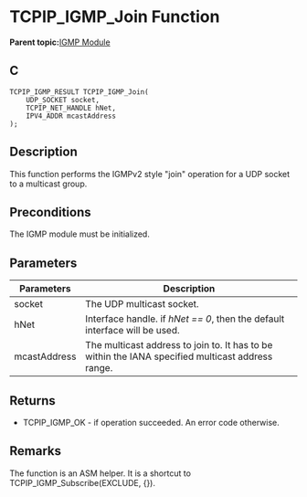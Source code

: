 # TCPIP\_IGMP\_Join Function

**Parent topic:**[IGMP Module](GUID-DCB13BC6-B7A2-45CA-89E7-9474EAF05EFB.md)

## C

```
TCPIP_IGMP_RESULT TCPIP_IGMP_Join(
    UDP_SOCKET socket, 
    TCPIP_NET_HANDLE hNet, 
    IPV4_ADDR mcastAddress
);
```

## Description

This function performs the IGMPv2 style "join" operation for a UDP socket to a multicast group.

## Preconditions

The IGMP module must be initialized.

## Parameters

|Parameters|Description|
|----------|-----------|
|socket|The UDP multicast socket.|
|hNet|Interface handle. if *hNet == 0*, then the default interface will be used.|
|mcastAddress|The multicast address to join to. It has to be within the IANA specified multicast address range.|

## Returns

-   TCPIP\_IGMP\_OK - if operation succeeded. An error code otherwise.


## Remarks

The function is an ASM helper. It is a shortcut to TCPIP\_IGMP\_Subscribe\(EXCLUDE, \{\}\).


